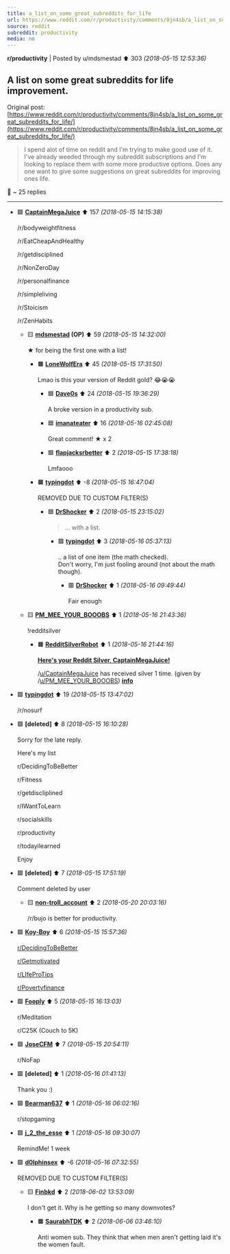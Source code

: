 ```yaml
---
title: a_list_on_some_great_subreddits_for_life
url: https://www.reddit.com/r/productivity/comments/8jn4sb/a_list_on_some_great_subreddits_for_life/
source: reddit
subreddit: productivity
media: no
---
```

**r/productivity** | Posted by u/mdsmestad ⬆️ 303 _(2018-05-15 12:53:36)_

## A list on some great subreddits for life improvement.

Original post: [https://www.reddit.com/r/productivity/comments/8jn4sb/a_list_on_some_great_subreddits_for_life/](https://www.reddit.com/r/productivity/comments/8jn4sb/a_list_on_some_great_subreddits_for_life/)

> I spend alot of time on reddit and I'm trying to make good use of it. I've already weeded through my subreddit subscriptions and I'm looking to replace them with some more productive options. Does any one want to give some suggestions on great subreddits for improving ones life.

💬 ~ 25 replies

---

* 🟩 **[CaptainMegaJuice](https://www.reddit.com/user/CaptainMegaJuice)** ⬆️ 157 _(2018-05-15 14:15:38)_

	/r/bodyweightfitness 

	/r/EatCheapAndHealthy 

	/r/getdisciplined 

	/r/NonZeroDay 

	/r/personalfinance 

	/r/simpleliving 

	/r/Stoicism 

	/r/ZenHabits 

	* 🟨 **[mdsmestad](https://www.reddit.com/user/mdsmestad) (OP)** ⬆️ 59 _(2018-05-15 14:32:00)_

		★ for being the first one with a list!

		* 🟧 **[LoneWolfEra](https://www.reddit.com/user/LoneWolfEra)** ⬆️ 45 _(2018-05-15 17:31:50)_

			Lmao is this your version of Reddit gold? 😂😭😭

			* 🟦 **[Dave0s](https://www.reddit.com/user/Dave0s)** ⬆️ 24 _(2018-05-15 19:36:29)_

				A broke version in a productivity sub.

			* 🟦 **[imanateater](https://www.reddit.com/user/imanateater)** ⬆️ 16 _(2018-05-16 02:45:08)_

				Great comment! ★ x 2

			* 🟦 **[flapjacksrbetter](https://www.reddit.com/user/flapjacksrbetter)** ⬆️ 2 _(2018-05-15 17:38:18)_

				Lmfaooo

		* 🟧 **[typingdot](https://www.reddit.com/user/typingdot)** ⬆️ -8 _(2018-05-15 16:47:04)_

			REMOVED DUE TO CUSTOM FILTER(S)

			* 🟦 **[DrShocker](https://www.reddit.com/user/DrShocker)** ⬆️ 2 _(2018-05-15 23:15:02)_

				>... with a list. 

				* 🟪 **[typingdot](https://www.reddit.com/user/typingdot)** ⬆️ 3 _(2018-05-16 05:37:13)_

					.. a list of one item (the math checked).  
					Don't worry, I'm just fooling around (not about the math though).

					* 🟥 **[DrShocker](https://www.reddit.com/user/DrShocker)** ⬆️ 1 _(2018-05-16 09:49:44)_

						Fair enough

	* 🟨 **[PM_MEE_YOUR_BOOOBS](https://www.reddit.com/user/PM_MEE_YOUR_BOOOBS)** ⬆️ 1 _(2018-05-16 21:43:36)_

		!redditsilver

		* 🟧 **[RedditSilverRobot](https://www.reddit.com/user/RedditSilverRobot)** ⬆️ 1 _(2018-05-16 21:44:16)_

			[**Here's your Reddit Silver, CaptainMegaJuice!**](http://i.imgur.com/x0jw93q.png "Reddit Silver") 
			
			/[u/CaptainMegaJuice](https://www.reddit.com/user/CaptainMegaJuice) has received silver 1 time. (given by /[u/PM_MEE_YOUR_BOOOBS](https://www.reddit.com/user/PM_MEE_YOUR_BOOOBS)) __[info](http://reddit.com/r/RedditSilverRobot)__

* 🟩 **[typingdot](https://www.reddit.com/user/typingdot)** ⬆️ 19 _(2018-05-15 13:47:02)_

	/r/nosurf 

* 🟩 **[deleted]** ⬆️ 8 _(2018-05-15 16:10:28)_

	Sorry for the late reply.

	Here's my list 

	r/DecidingToBeBetter 

	r/Fitness 

	r/getdiscliplined

	r/IWantToLearn

	r/socialskills

	r/productivity

	r/todayilearned

	Enjoy 

* 🟩 **[deleted]** ⬆️ 7 _(2018-05-15 17:51:19)_

	Comment deleted by user

	* 🟨 **[non-troll_account](https://www.reddit.com/user/non-troll_account)** ⬆️ 2 _(2018-05-20 20:03:16)_

		/r/bujo is better for productivity.

* 🟩 **[Koy-Boy](https://www.reddit.com/user/Koy-Boy)** ⬆️ 6 _(2018-05-15 15:57:36)_

	[r/DecidingToBeBetter](https://www.reddit.com/r/DecidingToBeBetter/)

	[r/Getmotivated](https://www.reddit.com/r/GetMotivated/)

	[r/LIfeProTips](https://www.reddit.com/r/LifeProTips/)

	[r/Povertyfinance](https://www.reddit.com/r/povertyfinance/)

* 🟩 **[Fooply](https://www.reddit.com/user/Fooply)** ⬆️ 5 _(2018-05-15 16:13:03)_

	r/Meditation

	r/C25K (Couch to 5K)

	

* 🟩 **[JoseCFM](https://www.reddit.com/user/JoseCFM)** ⬆️ 7 _(2018-05-15 20:54:11)_

	r/NoFap

* 🟩 **[deleted]** ⬆️ 1 _(2018-05-16 01:41:13)_

	Thank you :)

* 🟩 **[Bearman637](https://www.reddit.com/user/Bearman637)** ⬆️ 1 _(2018-05-16 06:02:16)_

	r/stopgaming 

* 🟩 **[j_2_the_esse](https://www.reddit.com/user/j_2_the_esse)** ⬆️ 1 _(2018-05-16 09:30:07)_

	RemindMe! 1 week

* 🟩 **[d0lphinsex](https://www.reddit.com/user/d0lphinsex)** ⬆️ -6 _(2018-05-16 07:32:55)_

	REMOVED DUE TO CUSTOM FILTER(S)

	* 🟨 **[Finbkd](https://www.reddit.com/user/Finbkd)** ⬆️ 2 _(2018-06-02 13:53:09)_

		I don't get it. Why is he getting so many downvotes?

		* 🟧 **[SaurabhTDK](https://www.reddit.com/user/SaurabhTDK)** ⬆️ 2 _(2018-06-06 03:46:10)_

			Anti women sub. They think that when men aren't getting laid it's the women fault.


